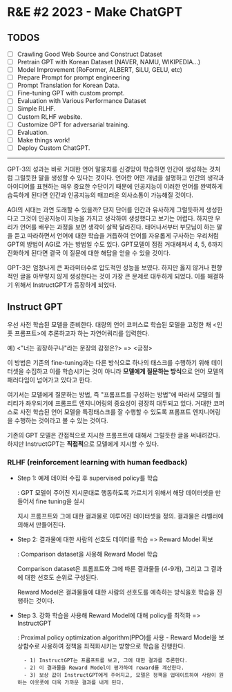 # R&E #2 2023 - Make ChatGPT

## TODOS

- [ ] Crawling Good Web Source and Construct Dataset
- [ ] Pretrain GPT with Korean Dataset (NAVER, NAMU, WIKIPEDIA...)
- [ ] Model Improvement (RoFormer, ALBERT, SiLU, GELU, etc)
- [ ] Prepare Prompt for prompt engineering
- [ ] Prompt Translation for Korean Data.
- [ ] Fine-tuning GPT with custom prompt.
- [ ] Evaluation with Various Performance Dataset
- [ ] Simple RLHF.
- [ ] Custom RLHF website.
- [ ] Customize GPT for adversarial training.
- [ ] Evaluation.
- [ ] Make things work!
- [ ] Deploy Custom ChatGPT.

--- 

GPT-3의 성과는 바로 거대한 언어 말뭉치를 신경망이 학습하면 인간이 생성하는 것처럼 그럴듯한 말을 생성할 수 있다는 것이다. 언어란 어떤 개념을 설명하고 인간의 생각과 아이디어를 표현하는 매우 중요한 수단이기 때문에 인공지능이 이러한 언어를 완벽하게 습득하게 된다면 인간과 인공지능의 매끄러운 의사소통이 가능해질 것이다. 


AGI의 시대는 과연 도래할 수 있을까? 단지 단어를 인간과 유사하게 그럴듯하게 생성한다고 그것이 인공지능이 지능을 가지고 생각하여 생성했다고 보기는 어렵다. 하지만 우리가 언어를 배우는 과정을 보면 생각이 살짝 달라진다. 태어나서부터 부모님이 하는 말을 듣고 따라하면서 언어에 대한 학습을 거듭하여 언어를 자유롭게 구사하는 우리처럼 GPT의 방법이 AGI로 가는 방법일 수도 있다. GPT모델이 점점 거대해져서 4, 5, 6까지 진화하게 된다면 결국 이 질문에 대한 해답을 얻을 수 있을 것이다.

GPT-3은 엄청나게 큰 파라미터수로 압도적인 성능을 보였다. 하지만 옳지 않거나 편향적인 글을 아무렇지 않게 생성한다는 것이 가장 큰 문제로 대두하게 되었다. 이를 해결하기 위해서 InstructGPT가 등장하게 되었다. 

## Instruct GPT

우선 사전 학습된 모델을 준비한다. 대량의 언어 코퍼스로 학습된 모델을 고정한 채 <인풋 프롬프트>에 추론하고자 하는 자연어쿼리를 입력한다. 

예) <"너는 굉장하구나"라는 문장의 감정은?> => <긍정>

이 방법은 기존의 fine-tuning과는 다른 방식으로 하나의 태스크를 수행하기 위해 데이터셋을 수집하고 이를 학습시키는 것이 아니라 **모델에게 질문하는 방식**으로 언어 모델의 패러다임이 넘어가고 있다고 한다. 

여기서는 모델에게 질문하는 방법, 즉 "프롬프트를 구성하는 방법"에 따라서 모델의 퀄리티가 좌우되기에 프롬프트 엔지니어링의 중요성이 굉장히 대두되고 있다. 거대한 코퍼스로 사전 학습된 언어 모델을 특정태스크를 잘 수행할 수 있도록 프롬프트 엔지니어링을 수행하는 것이라고 볼 수 있는 것이다.

기존의 GPT 모델은 간접적으로 지시한 프롬프트에 대해서 그럴듯한 글을 써내려갔다. 하지만 InstructGPT는 **직접적**으로 모델에게 지시할 수 있다. 

### RLHF (reinforcement learning with human feedback)

- Step 1: 예제 데이터 수집 후 supervised policy를 학습

    : GPT 모델이 주어진 지시문대로 행동하도록 가르치기 위해서 해당 데이터셋을 만들어서 fine tuning을 실시

    지시 프롬프트와 그에 대한 결과물로 이루어진 데이터셋을 정의. 결과물은 라벨러에 의해서 만들어진다. 

- Step 2: 결과물에 대한 사람의 선호도 데이터를 학습 => Reward Model 확보 

    : Comparison dataset을 사용해 Reward Model 학습 

    Comparison dataset은 프롬프트와 그에 따른 결과물들 (4-9개), 그리고 그 결과에 대한 선호도 순위로 구성된다. 

    Reward Model은 결과물들에 대한 사람의 선호도를 예측하는 방식을호 학습을 진행하는 것이다. 

- Step 3. 강화 학습을 사용해 Reward Model에 대해 policy를 최적화 => InstructGPT

    : Proximal policy optimization algorithm(PPO)를 사용
        - Reward Model을 보상함수로 사용하여 정책을 최적화시키는 방향으로 학습을 진행한다.

        - 1) InstructGPT는 프롬프트를 보고, 그에 대한 결과를 추론한다.
        - 2) 이 결과물을 Reward Model이 평가하여 reward를 계산한다.
        - 3) 보상 값이 InstructGPT에게 주어지고, 모델은 정책을 업데이트하여 사람이 원하는 아웃풋에 더욱 가까운 결과를 내게 된다. 
